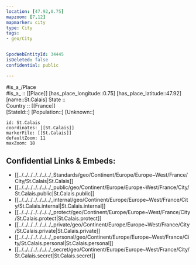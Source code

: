 ```yaml
---
location: [47.92,0.75] 
mapzoom: [7,12] 
mapmarker: city 
type: City
tags:
- geo/City


SpocWebEntityId: 34445
isDeleted: false
confidential: public

---
```

#is_a_/Place  
#is_a_ :: [[Place]] 
[has_place_longitude::0.75] 
[has_place_latitude::47.92] 
[name::St.Calais] 
State ::  
Country :: [[France]]  
[StateId::] 
[Population::] 
[Unknown::] 


```leaflet
id: St.Calais
coordinates: [[St.Calais]] 
markerFile: [[St.Calais]] 
defaultZoom: 11 
maxZoom: 18
```


## Confidential Links & Embeds: 
- [[../../../../../../../_Standards/geo/Continent/Europe/Europe~West/France/City/St.Calais|St.Calais]] 
- [[../../../../../../../_public/geo/Continent/Europe/Europe~West/France/City/St.Calais.public|St.Calais.public]] 
- [[../../../../../../../_internal/geo/Continent/Europe/Europe~West/France/City/St.Calais.internal|St.Calais.internal]] 
- [[../../../../../../../_protect/geo/Continent/Europe/Europe~West/France/City/St.Calais.protect|St.Calais.protect]] 
- [[../../../../../../../_private/geo/Continent/Europe/Europe~West/France/City/St.Calais.private|St.Calais.private]] 
- [[../../../../../../../_personal/geo/Continent/Europe/Europe~West/France/City/St.Calais.personal|St.Calais.personal]] 
- [[../../../../../../../_secret/geo/Continent/Europe/Europe~West/France/City/St.Calais.secret|St.Calais.secret]] 
